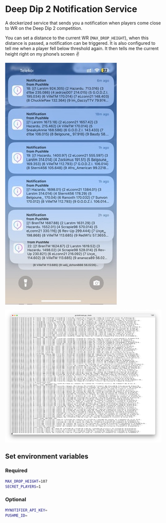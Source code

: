 # Deep Dip 2 Notification Service

A dockerized service that sends you a notification when players come close to WR on the Deep Dip 2 competition.

You can set a distance to the current WR (`MAX_DROP_HEIGHT`), when this distance is passed, a notification can be triggered.  It is also configured to tell me when a player fell below threshold again. It then tells me the current height right on my phone’s screen ✌️

![notifications_example.jpeg](notifications_example.jpeg)

![terminal_output.png](terminal_output.png)

## Set environment variables

### Required

```sh
MAX_DROP_HEIGHT=107
SECRET_PLAYERS=1
```

### Optional

```sh
MYNOTIFIER_API_KEY=
PUSHME_ID=
```
